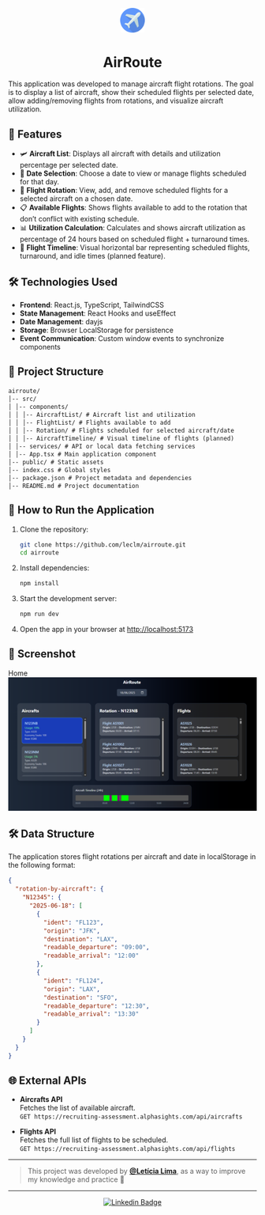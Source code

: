 
<p align="center">
  <img src="./public/plane.png" width="10%" alt="Project Logo"/>
</p>

<h1 align="center">AirRoute</h1>

This application was developed to manage aircraft flight rotations. The goal is to display a list of aircraft, show their scheduled flights per selected date, allow adding/removing flights from rotations, and visualize aircraft utilization.

## 🚀 Features

- 🛩️ **Aircraft List**: Displays all aircraft with details and utilization percentage per selected date.
- 📅 **Date Selection**: Choose a date to view or manage flights scheduled for that day.
- 🔄 **Flight Rotation**: View, add, and remove scheduled flights for a selected aircraft on a chosen date.
- 📋 **Available Flights**: Shows flights available to add to the rotation that don’t conflict with existing schedule.
- 📊 **Utilization Calculation**: Calculates and shows aircraft utilization as percentage of 24 hours based on scheduled flight + turnaround times.
- 📅 **Flight Timeline**: Visual horizontal bar representing scheduled flights, turnaround, and idle times (planned feature).

## 🛠️ Technologies Used

- **Frontend**: React.js, TypeScript, TailwindCSS  
- **State Management**: React Hooks and useEffect  
- **Date Management**: dayjs  
- **Storage**: Browser LocalStorage for persistence  
- **Event Communication**: Custom window events to synchronize components  

## 📂 Project Structure

```
airroute/
│-- src/
│ │-- components/
│ │ │-- AircraftList/ # Aircraft list and utilization
│ │ │-- FlightList/ # Flights available to add
│ │ │-- Rotation/ # Flights scheduled for selected aircraft/date
│ │ │-- AircraftTimeline/ # Visual timeline of flights (planned)
│ │-- services/ # API or local data fetching services
│ │-- App.tsx # Main application component
│-- public/ # Static assets
│-- index.css # Global styles
│-- package.json # Project metadata and dependencies
│-- README.md # Project documentation
```

## 🎯 How to Run the Application

1. Clone the repository:

   ```sh
   git clone https://github.com/leclm/airroute.git
   cd airroute
   ```

2. Install dependencies:

   ```sh
   npm install
   ```

3. Start the development server:

   ```sh
   npm run dev
   ```

4. Open the app in your browser at [http://localhost:5173](http://localhost:5173)

## 📸 Screenshot

Home
![Home Mobile](src/assets/demo.png)

## 🛠️ Data Structure
The application stores flight rotations per aircraft and date in localStorage in the following format:

```json
{
  "rotation-by-aircraft": {
    "N12345": {
      "2025-06-18": [
        {
          "ident": "FL123",
          "origin": "JFK",
          "destination": "LAX",
          "readable_departure": "09:00",
          "readable_arrival": "12:00"
        },
        {
          "ident": "FL124",
          "origin": "LAX",
          "destination": "SFO",
          "readable_departure": "12:30",
          "readable_arrival": "13:30"
        }
      ]
    }
  }
}
```

## 🌐 External APIs

- **Aircrafts API**  
  Fetches the list of available aircraft.  
  `GET https://recruiting-assessment.alphasights.com/api/aircrafts`

- **Flights API**  
  Fetches the full list of flights to be scheduled.  
  `GET https://recruiting-assessment.alphasights.com/api/flights`

---

> This project was developed by **[@Letícia Lima](https://www.linkedin.com/in/leticiachagaslima/)**, as a way to improve my knowledge and practice 💜

---

<div align="center">

[![Linkedin Badge](https://img.shields.io/badge/-Let%C3%ADcia%20Lima-292929?style=flat-square&logo=Linkedin&logoColor=white&link=https://www.linkedin.com/in/leticiachagaslima/)](https://www.linkedin.com/in/leticiachagaslima/)

</div>
